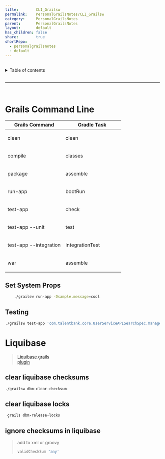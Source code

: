 ```yaml
---
title:        CLI_Grailsw
permalink:    PersonalGrailsNotes/CLI_Grailsw
category:     PersonalGrailsNotes
parent:       PersonalGrailsNotes
layout:       default
has_children: false
share:        true
shortRepo:
  - personalgrailsnotes
  - default
---
```


<br/>    

<details markdown="block">    
<summary>    
Table of contents    
</summary>    
{: .text-delta }    
1. TOC    
{:toc}    
</details>    

<br/>    

***    

<br/>    

# Grails Command Line

<table class="tableblock frame-all grid-all stretch">    
<colgroup>    
<col style="width: 50%;">    
<col style="width: 50%;">    
</colgroup>    
<thead>    
<tr>    
<th class="tableblock halign-left valign-top"><strong>Grails Command</strong></th>    
<th class="tableblock halign-left valign-top"><strong>Gradle Task</strong></th>    
</tr>    
</thead>    
<tbody>    
<tr>    
<td class="tableblock halign-left valign-top"><p class="tableblock">clean</p></td>    
<td class="tableblock halign-left valign-top"><p class="tableblock">clean</p></td>    
</tr>    
<tr>    
<td class="tableblock halign-left valign-top"><p class="tableblock">compile</p></td>    
<td class="tableblock halign-left valign-top"><p class="tableblock">classes</p></td>    
</tr>    
<tr>    
<td class="tableblock halign-left valign-top"><p class="tableblock">package</p></td>    
<td class="tableblock halign-left valign-top"><p class="tableblock">assemble</p></td>    
</tr>    
<tr>    
<td class="tableblock halign-left valign-top"><p class="tableblock">run-app</p></td>    
<td class="tableblock halign-left valign-top"><p class="tableblock">bootRun</p></td>    
</tr>    
<tr>    
<td class="tableblock halign-left valign-top"><p class="tableblock">test-app</p></td>    
<td class="tableblock halign-left valign-top"><p class="tableblock">check</p></td>    
</tr>    
<tr>    
<td class="tableblock halign-left valign-top"><p class="tableblock">test-app --unit</p></td>    
<td class="tableblock halign-left valign-top"><p class="tableblock">test</p></td>    
</tr>    
<tr>    
<td class="tableblock halign-left valign-top"><p class="tableblock">test-app --integration</p></td>    
<td class="tableblock halign-left valign-top"><p class="tableblock">integrationTest</p></td>    
</tr>    
<tr>    
<td class="tableblock halign-left valign-top"><p class="tableblock">war</p></td>    
<td class="tableblock halign-left valign-top"><p class="tableblock">assemble</p></td>    
</tr>    
</tbody>    
</table>    

## Set System Props

``` bash    
    ./grailsw run-app -Dsample.message=cool    
```    

## Testing

``` bash    
./grailsw test-app 'com.talentbank.core.UserServiceAPISearchSpec.manager_query*' -unit    
```    

# Liquibase

> [Liquibase grails    
> plugin](//grails-plugins.github.io/grails-database-migration/3.0.x/index.html)

## clear liquibase checksums

``` bash    
./grailsw dbm-clear-checksum    
```    

## clear liquibase locks

``` bash    
 grails dbm-release-locks    
```    

## ignore checksums in liquibase

> add to xml or groovy
>
> ``` groovy    
> validCheckSum 'any'    
> ```